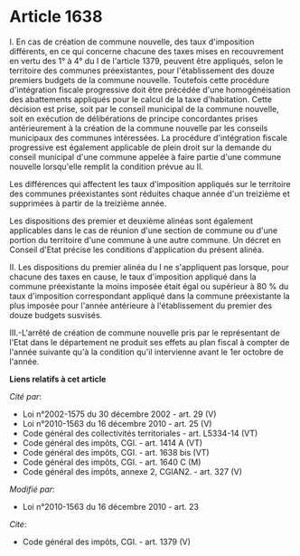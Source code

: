 # Article 1638

I. En cas de création de commune nouvelle, des taux d'imposition différents, en ce qui concerne chacune des taxes mises en
recouvrement en vertu des 1° à 4° du I de l'article 1379, peuvent être appliqués, selon le territoire des communes
préexistantes, pour l'établissement des douze premiers budgets de la commune nouvelle. Toutefois cette procédure
d'intégration fiscale progressive doit être précédée d'une homogénéisation des abattements appliqués pour le calcul de la
taxe d'habitation. Cette décision est prise, soit par le conseil municipal de la commune nouvelle, soit en exécution de
délibérations de principe concordantes prises antérieurement à la création de la commune nouvelle par les conseils municipaux
des communes intéressées. La procédure d'intégration fiscale progressive est également applicable de plein droit sur la
demande du conseil municipal d'une commune appelée à faire partie d'une commune nouvelle lorsqu'elle remplit la condition
prévue au II. 

Les différences qui affectent les taux d'imposition appliqués sur le territoire des communes préexistantes sont réduites
chaque année d'un treizième et supprimées à partir de la treizième année. 

Les dispositions des premier et deuxième alinéas sont également applicables dans le cas de réunion d'une section de commune
ou d'une portion du territoire d'une commune à une autre commune. Un décret en Conseil d'Etat précise les conditions
d'application du présent alinéa. 

II. Les dispositions du premier alinéa du I ne s'appliquent pas lorsque, pour chacune des taxes en cause, le taux
d'imposition appliqué dans la commune préexistante la moins imposée était égal ou supérieur à 80 % du taux d'imposition
correspondant appliqué dans la commune préexistante la plus imposée pour l'année antérieure à l'établissement du premier des
douze budgets susvisés. 

III.-L'arrêté de création de commune nouvelle pris par le représentant de l'Etat dans le département ne produit ses effets au
plan fiscal à compter de l'année suivante qu'à la condition qu'il intervienne avant le 1er octobre de l'année.

**Liens relatifs à cet article**

_Cité par_:

  - Loi n°2002-1575 du 30 décembre 2002 - art. 29 (V)
  - Loi n°2010-1563 du 16 décembre 2010 - art. 25 (V)
  - Code général des collectivités territoriales - art. L5334-14 (VT)
  - Code général des impôts, CGI. - art. 1414 A (VT)
  - Code général des impôts, CGI. - art. 1638 bis (VT)
  - Code général des impôts, CGI. - art. 1640 C (M)
  - Code général des impôts, annexe 2, CGIAN2. - art. 327 (V)

_Modifié par_:

  - Loi n°2010-1563 du 16 décembre 2010 - art. 23

_Cite_:

  - Code général des impôts, CGI. - art. 1379 (V)
